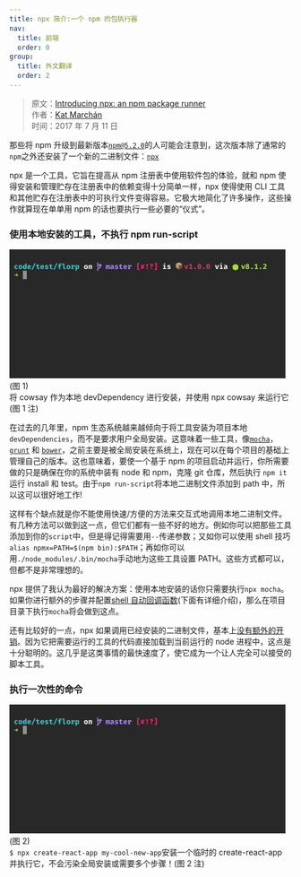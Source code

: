 ```yaml
---
title: npx 简介:一个 npm 的包执行器
nav:
  title: 前端
  order: 0
group:
  title: 外文翻译
  order: 2
---
```


> 原文：[Introducing npx: an npm package runner](https://medium.com/@maybekatz/introducing-npx-an-npm-package-runner-55f7d4bd282b)  
> 作者：[Kat Marchán](https://medium.com/@maybekatz)  
> 时间：2017 年 7 月 11 日

那些将 npm 升级到最新版本[`npm@5.2.0`](https://github.com/npm/npm/releases/tag/v5.2.0)的人可能会注意到，这次版本除了通常的`npm`之外还安装了一个新的二进制文件：[`npx`](https://www.npmjs.com/package/npx)

npx 是一个工具，它旨在提高从 npm 注册表中使用软件包的体验，就和 npm 使得安装和管理贮存在注册表中的依赖变得十分简单一样，npx 使得使用 CLI 工具和其他贮存在注册表中的可执行文件变得容易。它极大地简化了许多操作，这些操作就算现在单单用 npm 的话也要执行一些必要的“仪式”。

### 使用本地安装的工具，不执行 npm run-script

![](https://raw.githubusercontent.com/dream-approaching/translate-blog/master/assets/one.gif)(图 1)  
将 cowsay 作为本地 devDependency 进行安装，并使用 npx cowsay 来运行它(图 1 注)

在过去的几年里，npm 生态系统越来越倾向于将工具安装为项目本地`devDependencies`，而不是要求用户全局安装。这意味着一些工具，像[`mocha`](https://www.npmjs.com/package/mocha)，[`grunt`](https://www.npmjs.com/package/grunt-cli) 和 [`bower`](https://www.npmjs.com/package/bower)，之前主要是被全局安装在系统上，现在可以在每个项目的基础上管理自己的版本。这也意味着，要使一个基于 npm 的项目启动并运行，你所需要做的只是确保在你的系统中装有 node 和 npm，克隆 git 仓库，然后执行 `npm it` 运行 install 和 test。由于`npm run-script`将本地二进制文件添加到 path 中，所以这可以很好地工作!

这样有个缺点就是你不能使用快速/方便的方法来交互式地调用本地二进制文件。有几种方法可以做到这一点，但它们都有一些不好的地方。例如你可以把那些工具添加到你的`script`中，但是得记得需要用`--`传递参数；又如你可以使用 shell 技巧`alias npmx=PATH=$(npm bin):$PATH`；再如你可以用`./node_modules/.bin/mocha`手动地为这些工具设置 PATH。这些方式都可以，但都不是非常理想的。

npx 提供了我认为最好的解决方案：使用本地安装的话你只需要执行`npx mocha`。如果你进行额外的步骤并配置[shell 自动回调函数](https://www.npmjs.com/package/npx#shell-auto-fallback)(下面有详细介绍)，那么在项目目录下执行`mocha`将会做到这点。

还有比较好的一点，npx 如果调用已经安装的二进制文件，基本上[没有额外的开销](https://twitter.com/maybekatz/status/877444832494596096)。因为它把需要运行的工具的代码直接加载到当前运行的 node 进程中，这点是十分聪明的。这几乎是这类事情的最快速度了，使它成为一个让人完全可以接受的脚本工具。

### 执行一次性的命令

![](https://raw.githubusercontent.com/dream-approaching/translate-blog/master/assets/two.gif)(图 2)  
`$ npx create-react-app my-cool-new-app`安装一个临时的 create-react-app 并执行它，不会污染全局安装或需要多个步骤！(图 2 注)
